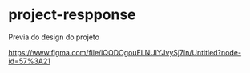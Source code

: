 # project-respponse

Previa do design do projeto

https://www.figma.com/file/iQODOgouFLNUlYJvySj7ln/Untitled?node-id=57%3A21
